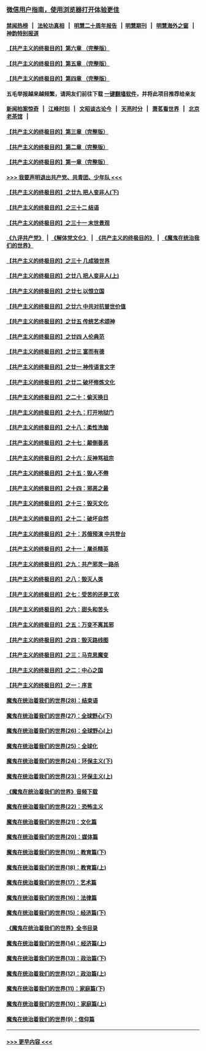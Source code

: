 ### [微信用户指南，使用浏览器打开体验更佳](https://github.com/gfw-breaker/banned-news1/blob/master/indexes/wechat-guide.md?t=0)
#### [禁闻热榜](热点新闻.md?t=0)  &nbsp;&nbsp;|&nbsp;&nbsp; [法轮功真相](https://github.com/gfw-breaker/truth/blob/master/README.md?t=0) &nbsp;&nbsp;|&nbsp;&nbsp; [明慧二十周年报告](https://github.com/gfw-breaker/mh-reports/blob/master/README.md?t=0) &nbsp;&nbsp;|&nbsp;&nbsp;[明慧期刊](https://github.com/gfw-breaker/mh-qikan) &nbsp;&nbsp;|&nbsp;&nbsp; [明慧海外之窗](https://github.com/gfw-breaker/mh-news/blob/master/README.md?t=0) &nbsp;&nbsp;|&nbsp;&nbsp; [神韵特别报道](https://github.com/gfw-breaker/mh-news/blob/master/shenyun.md?t=0)
#### [【共产主义的终极目的】第六章 （完整版）](../pages/nsc422/n11428913.md?t=02080911) 
#### [【共产主义的终极目的】第五章 （完整版）](../pages/nsc422/n11428912.md?t=02080911) 
#### [【共产主义的终极目的】第四章 （完整版）](../pages/nsc422/n11428907.md?t=02080911) 
#### 五毛举报越来越频繁，请网友们前往下载 [一键翻墙软件](https://github.com/gfw-breaker/ssr-accounts)，并将此项目推荐给亲友
#### [新闻拍案惊奇](https://github.com/gfw-breaker/banned-news1/blob/master/pages/link4.md) &nbsp;&nbsp;|&nbsp;&nbsp; [江峰时刻](https://github.com/gfw-breaker/banned-news1/blob/master/pages/link4.md) &nbsp;&nbsp;|&nbsp;&nbsp; [文昭谈古论今](https://github.com/gfw-breaker/banned-news1/blob/master/pages/link4.md) &nbsp;&nbsp;|&nbsp;&nbsp; [天亮时分](https://github.com/gfw-breaker/banned-news1/blob/master/pages/link4.md) &nbsp;&nbsp;|&nbsp;&nbsp; [萧茗看世界](https://github.com/gfw-breaker/banned-news1/blob/master/pages/link4.md) &nbsp;&nbsp;|&nbsp;&nbsp; [北京老茶馆](https://github.com/gfw-breaker/banned-news1/blob/master/pages/link4.md) &nbsp;&nbsp;|&nbsp;&nbsp; 
#### [【共产主义的终极目的】第三章（完整版）](../pages/nsc422/n11428848.md?t=02080911) 
#### [【共产主义的终极目的】第二章（完整版）](../pages/nsc422/n11428831.md?t=02080911) 
#### [【共产主义的终极目的】第一章（完整版）](../pages/nsc422/n11417651.md?t=02080911) 
#### [>>> 我要声明退出共产党、共青团、少年队 <<<](https://github.com/begood0513/goodnews/blob/master/quit/letter.md) 
#### [【共产主义的终极目的】之廿九 把人变非人(下)](../pages/nsc422/n11344140.md?t=02080911) 
#### [【共产主义的终极目的】之三十二 结语](../pages/nsc422/n11360535.md?t=02080911) 
#### [【共产主义的终极目的】之三十一 末世景观](../pages/nsc422/n11351129.md?t=02080911) 
#### [《九评共产党》](https://github.com/begood0513/9ping.md/blob/master/README.md) &nbsp;|&nbsp; [《解体党文化》](../../../../jtdwh.md/blob/master/README.md)  &nbsp;|&nbsp; [《共产主义的终极目的》](../../../../gczydzjmd.md/blob/master/README.md) &nbsp;|&nbsp; [《魔鬼在统治我们的世界》](../../../../mgztzwmdsj.md/blob/master/README.md) 
#### [【共产主义的终极目的】之三十 几成狼世界](../pages/nsc422/n11348280.md?t=02080911) 
#### [【共产主义的终极目的】之廿八 把人变非人(上)](../pages/nsc422/n11340492.md?t=02080911) 
#### [【共产主义的终极目的】之廿七 以恨立国](../pages/nsc422/n11336944.md?t=02080911) 
#### [【共产主义的终极目的】之廿六 中共对抗普世价值](../pages/nsc422/n11324785.md?t=02080911) 
#### [【共产主义的终极目的】之廿五 传统艺术颂神](../pages/nsc422/n11296396.md?t=02080911) 
#### [【共产主义的终极目的】之廿四 人伦典范](../pages/nsc422/n11296397.md?t=02080911) 
#### [【共产主义的终极目的】之廿三 富而有德](../pages/nsc422/n11283598.md?t=02080911) 
#### [【共产主义的终极目的】之廿一 神传语言文字](../pages/nsc422/n11263265.md?t=02080911) 
#### [【共产主义的终极目的】之廿二 破坏修炼文化](../pages/nsc422/n11245728.md?t=02080911) 
#### [【共产主义的终极目的】之二十：偷天换日](../pages/nsc422/n11238846.md?t=02080911) 
#### [【共产主义的终极目的】之十九：打开地狱门](../pages/nsc422/n11206376.md?t=02080911) 
#### [【共产主义的终极目的】之十八：柔性洗脑](../pages/nsc422/n11199994.md?t=02080911) 
#### [【共产主义的终极目的】之十七：颠倒善恶](../pages/nsc422/n11179782.md?t=02080911) 
#### [【共产主义的终极目的】之十六：反神骂祖宗](../pages/nsc422/n11166798.md?t=02080911) 
#### [【共产主义的终极目的】之十五：毁人不倦](../pages/nsc422/n11166792.md?t=02080911) 
#### [【共产主义的终极目的】之十四：邪恶之最](../pages/nsc422/n11150249.md?t=02080911) 
#### [【共产主义的终极目的】之十三：毁灭文化](../pages/nsc422/n11135227.md?t=02080911) 
#### [【共产主义的终极目的】之十二：破坏自然](../pages/nsc422/n11135214.md?t=02080911) 
#### [【共产主义的终极目的】之十：苏俄预演 中共登台](../pages/nsc422/n11118424.md?t=02080911) 
#### [【共产主义的终极目的】之十一：屠杀精英](../pages/nsc422/n11118442.md?t=02080911) 
#### [【共产主义的终极目的】之九：共产邪灵一路杀](../pages/nsc422/n11114139.md?t=02080911) 
#### [【共产主义的终极目的】之八：毁灭人类](../pages/nsc422/n11108503.md?t=02080911) 
#### [【共产主义的终极目的】之七：受苦的还是工农](../pages/nsc422/n11101809.md?t=02080911) 
#### [【共产主义的终极目的】之六：甜头和苦头](../pages/nsc422/n11096971.md?t=02080911) 
#### [【共产主义的终极目的】之五：万变不离其邪](../pages/nsc422/n11091285.md?t=02080911) 
#### [【共产主义的终极目的】之四：毁灭路线图](../pages/nsc422/n11086284.md?t=02080911) 
#### [【共产主义的终极目的】之三：马克思魔变](../pages/nsc422/n11061941.md?t=02080911) 
#### [【共产主义的终极目的】之二：中心之国](../pages/nsc422/n11047728.md?t=02080911) 
#### [【共产主义的终极目的】之一：序言](../pages/nsc422/n11086077.md?t=02080911) 
#### [魔鬼在统治着我们的世界(28)：结束语](../pages/nsc422/n10936246.md?t=02080911) 
#### [魔鬼在统治着我们的世界(27)：全球野心(下)](../pages/nsc422/n10928319.md?t=02080911) 
#### [魔鬼在统治着我们的世界(26)：全球野心(上)](../pages/nsc422/n10900318.md?t=02080911) 
#### [魔鬼在统治着我们的世界(25)：全球化](../pages/nsc422/n10788205.md?t=02080911) 
#### [魔鬼在统治着我们的世界(24)：环保主义(下)](../pages/nsc422/n10695307.md?t=02080911) 
#### [魔鬼在统治着我们的世界(23)：环保主义(上)](../pages/nsc422/n10688613.md?t=02080911) 
#### [《魔鬼在统治着我们的世界》音频下载](../pages/nsc422/n10635553.md?t=02080911) 
#### [魔鬼在统治着我们的世界(22)：恐怖主义](../pages/nsc422/n10614727.md?t=02080911) 
#### [魔鬼在统治着我们的世界(21)：文化篇](../pages/nsc422/n10597706.md?t=02080911) 
#### [魔鬼在统治着我们的世界(20)：媒体篇](../pages/nsc422/n10586579.md?t=02080911) 
#### [魔鬼在统治着我们的世界(19)：教育篇(下)](../pages/nsc422/n10564808.md?t=02080911) 
#### [魔鬼在统治着我们的世界(18)：教育篇(上)](../pages/nsc422/n10526970.md?t=02080911) 
#### [魔鬼在统治着我们的世界(17)：艺术篇](../pages/nsc422/n10499093.md?t=02080911) 
#### [魔鬼在统治着我们的世界(16)：法律篇](../pages/nsc422/n10485969.md?t=02080911) 
#### [魔鬼在统治着我们的世界(15)：经济篇(下)](../pages/nsc422/n10469975.md?t=02080911) 
#### [《魔鬼在统治着我们的世界》全书目录](../pages/nsc422/n10464261.md?t=02080911) 
#### [魔鬼在统治着我们的世界(14)：经济篇(上)](../pages/nsc422/n10457370.md?t=02080911) 
#### [魔鬼在统治着我们的世界(13)：政治篇(下)](../pages/nsc422/n10448270.md?t=02080911) 
#### [魔鬼在统治着我们的世界(12)：政治篇(上)](../pages/nsc422/n10444576.md?t=02080911) 
#### [魔鬼在统治着我们的世界(11)：家庭篇(下)](../pages/nsc422/n10440961.md?t=02080911) 
#### [魔鬼在统治着我们的世界(10)：家庭篇(上)](../pages/nsc422/n10435448.md?t=02080911) 
#### [魔鬼在统治着我们的世界(9)：信仰篇](../pages/nsc422/n10432159.md?t=02080911) 

----
#### [ >>> 更早内容 <<< ](../indexes/nsc422-earlier.md)
